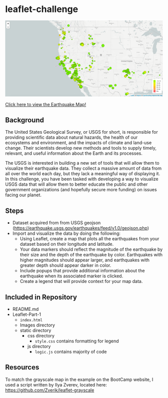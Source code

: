 # leaflet-challenge

![BasicMap](Leaflet-Part-1/Images/2-BasicMap.png)

[Click here to view the Earthquake Map!](https://87gru.github.io/leaflet-challenge/Leaflet-Part-1/index.html)

## Background
The United States Geological Survey, or USGS for short, is responsible for providing scientific data about natural hazards, the health of our ecosystems and environment, and the impacts of climate and land-use change. Their scientists develop new methods and tools to supply timely, relevant, and useful information about the Earth and its processes.

The USGS is interested in building a new set of tools that will allow them to visualize their earthquake data. They collect a massive amount of data from all over the world each day, but they lack a meaningful way of displaying it. In this challenge, you have been tasked with developing a way to visualize USGS data that will allow them to better educate the public and other government organizations (and hopefully secure more funding) on issues facing our planet.

## Steps
- Dataset acquired from from USGS geojson (https://earthquake.usgs.gov/earthquakes/feed/v1.0/geojson.php)
- Import and visualize the data by doing the following:
    - Using Leaflet, create a map that plots all the earthquakes from your dataset based on their longitude and latitude.
    - Your data markers should reflect the magnitude of the earthquake by their size and the depth of the earthquake by color. Earthquakes with higher magnitudes should appear larger, and earthquakes with greater depth should appear darker in color.
    - Include popups that provide additional information about the earthquake when its associated marker is clicked.
    - Create a legend that will provide context for your map data.

## Included in Repository
- README.md
- Leaflet-Part-1
    - `index.html`
    - Images directory
    - static directory
        - css directory
            - `style.css` contains formatting for legend
        - js directory
            - `logic.js` contains majority of code

## Resources
To match the grayscale map in the example on the BootCamp website, I used a script written by Ilya Zverev, located here: https://github.com/Zverik/leaflet-grayscale
